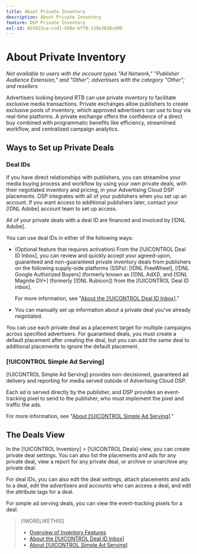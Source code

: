 ```yaml
---
title: About Private Inventory
description: About Private Inventory
feature: DSP Private Inventory
exl-id: 6b3923ca-ccd1-450e-bff0-139e3838c999
---
```

# About Private Inventory

*Not available to users with the account types "Ad Network," "Publisher Audience Extension," and "Other"; advertisers with the category "Other"; and resellers*

Advertisers looking beyond RTB can use private inventory to facilitate exclusive media transactions. Private exchanges allow publishers to create exclusive pools of inventory, which approved advertisers can use to buy via real-time platforms. A private exchange offers the confidence of a direct buy combined with programmatic benefits like efficiency, streamlined workflow, and centralized campaign analytics.

## Ways to Set up Private Deals

### Deal IDs

If you have direct relationships with publishers, you can streamline your media buying process and workflow by using your own private deals, with their negotiated inventory and pricing, in your Advertising Cloud DSP placements. DSP integrates with all of your publishers when you set up an account. If you want access to additional publishers later, contact your [!DNL Adobe] account team to set up access. <!-- + sentence from Ramey? (no longer here) about how we certify the publishers -->

All of your private deals with a deal ID are financed and invoiced by [!DNL Adobe].

You can use deal IDs in either of the following ways:

* (Optional feature that requires activation) From the [!UICONTROL Deal ID Inbox], you can review and quickly accept your agreed-upon, guaranteed and non-guaranteed private inventory deals from publishers on the following supply-side platforms (SSPs): [!DNL FreeWheel], [!DNL Google Authorized Buyers] (formerly known as [!DNL AdX]), and [!DNL Magnite DV+] (formerly [!DNL Rubicon]) from the [!UICONTROL Deal ID inbox].

    For more information, see "[About the [!UICONTROL Deal ID Inbox]](deal-id-inbox-about.md)."

* You can manually set up information about a private deal you've already negotiated. 

You can use each private deal as a placement target for multiple campaigns across specified advertisers. For guaranteed deals, you must create a default placement after creating the deal, but you can add the same deal to additional placements to ignore the default placement.

### [!UICONTROL Simple Ad Serving]

[!UICONTROL Simple Ad Serving] provides non-decisioned, guaranteed ad delivery and reporting for media served outside of Advertising Cloud DSP.

Each ad is served directly by the publisher, and DSP provides an event-tracking pixel to send to the publisher, who must implement the pixel and traffic the ads.

For more information, see "[About [!UICONTROL Simple Ad Serving]](simple-deal-about.md)."

## The Deals View

In the [!UICONTROL Inventory] > [!UICONTROL Deals] view, you can create private deal settings. You can also list the placements and ads for any private deal, view a report for any private deal, or archive or unarchive any private deal.

For deal IDs, you can also edit the deal settings, attach placements and ads to a deal, edit the advertisers and accounts who can access a deal, and edit the attribute tags for a deal.

For simple ad serving deals, you can view the event-tracking pixels for a deal.

>[!MORELIKETHIS]
>
>* [Overview of Inventory Features](/help/dsp/inventory/inventory-overview.md)
>* [About the [!UICONTROL Deal ID Inbox]](/help/dsp/inventory/deal-id-inbox-about.md)
>* [About [!UICONTROL Simple Ad Serving]](simple-deal-about.md)
